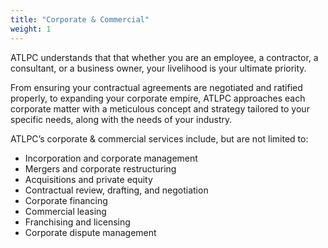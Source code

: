 ```yaml
---
title: "Corporate & Commercial"
weight: 1
---
```


ATLPC understands that that whether you are an employee, a contractor, a consultant, or a business owner, your livelihood is your ultimate priority. 

From ensuring your contractual agreements are negotiated and ratified properly, to expanding your corporate empire, ATLPC approaches each corporate matter with a meticulous concept and strategy tailored to your specific needs, along with the needs of your industry.

ATLPC’s corporate & commercial services include, but are not limited to:
* Incorporation and corporate management
* Mergers and corporate restructuring
* Acquisitions and private equity
* Contractual review, drafting, and negotiation
* Corporate financing 
* Commercial leasing
* Franchising and licensing
* Corporate dispute management